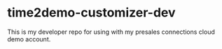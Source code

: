 # time2demo-customizer-dev

This is my developer repo for using with my presales connections cloud demo account.
